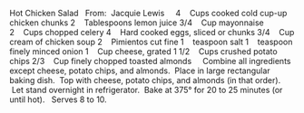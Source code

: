 Hot Chicken Salad
 
From:  Jacquie Lewis
 
 
4    Cups cooked cold cup-up chicken chunks
2    Tablespoons lemon juice
3/4    Cup mayonnaise
2    Cups chopped celery
4    Hard cooked eggs, sliced or chunks
3/4    Cup cream of chicken soup
2    Pimientos cut fine
1    teaspoon salt
1    teaspoon finely minced onion
1    Cup cheese, grated
1 1/2    Cups crushed potato chips
2/3    Cup finely chopped toasted almonds
 
 
Combine all ingredients except cheese, potato chips, and almonds.  Place in large rectangular baking dish.  Top with cheese, potato chips, and almonds (in that order).  Let stand overnight in refrigerator.  Bake at 375° for 20 to 25 minutes (or until hot). 
 
Serves 8 to 10.
